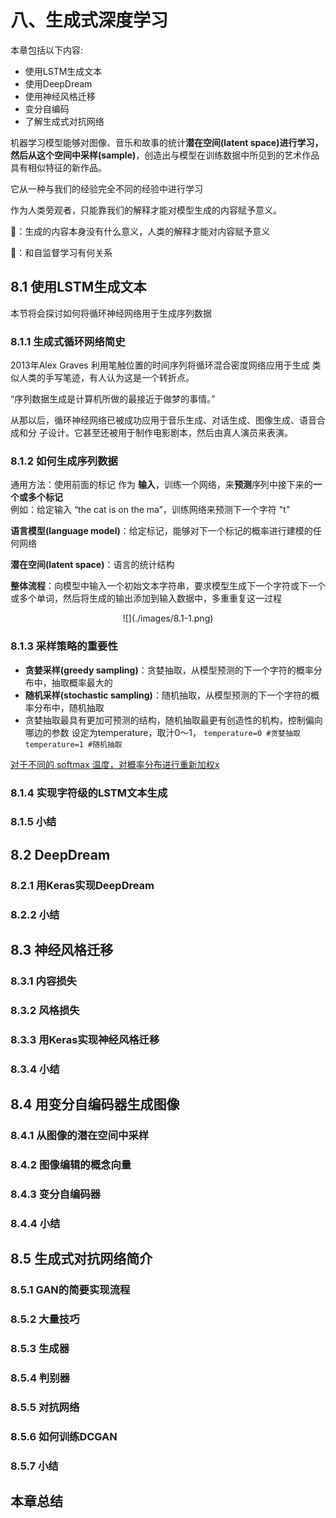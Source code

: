 # 八、生成式深度学习
本章包括以下内容:

* 使用LSTM生成文本
* 使用DeepDream
* 使用神经风格迁移
* 变分自编码
* 了解生成式对抗网络

机器学习模型能够对图像、音乐和故事的统计**潜在空间(latent space)**进行学习，然后从这个空间中**采样(sample)**，创造出与模型在训练数据中所见到的艺术作品具有相似特征的新作品。

它从一种与我们的经验完全不同的经验中进行学习

作为人类旁观者，只能靠我们的解释才能对模型生成的内容赋予意义。

👻：生成的内容本身没有什么意义，人类的解释才能对内容赋予意义

👻：和自监督学习有何关系

## 8.1 使用LSTM生成文本
本节将会探讨如何将循环神经网络用于生成序列数据
### 8.1.1 生成式循环网络简史
2013年Alex Graves 利用笔触位置的时间序列将循环混合密度网络应用于生成 类似人类的手写笔迹，有人认为这是一个转折点。

“序列数据生成是计算机所做的最接近于做梦的事情。”

从那以后，循环神经网络已被成功应用于音乐生成、对话生成、图像生成、语音合成和分 子设计。它甚至还被用于制作电影剧本，然后由真人演员来表演。

### 8.1.2 如何生成序列数据
通用方法：使用前面的标记 作为 **输入**，训练一个网络，来**预测**序列中接下来的**一个或多个标记**<br>
例如：给定输入 “the cat is on the ma”，训练网络来预测下一个字符 "t"

**语言模型(language model)**：给定标记，能够对下一个标记的概率进行建模的任何网络

**潜在空间(latent space)**：语言的统计结构

**整体流程**：向模型中输入一个初始文本字符串，要求模型生成下一个字符或下一个或多个单词，然后将生成的输出添加到输入数据中，多重重复这一过程
<center>![](./images/8.1-1.png)</center>

### 8.1.3 采样策略的重要性

* **贪婪采样(greedy sampling)**：贪婪抽取，从模型预测的下一个字符的概率分布中，抽取概率最大的
* **随机采样(stochastic sampling)**：随机抽取，从模型预测的下一个字符的概率分布中，随机抽取
* 贪婪抽取最具有更加可预测的结构，随机抽取最更有创造性的机构，控制偏向哪边的参数 设定为temperature，取汁0～1，
`temperature=0 #贪婪抽取`
`temperature=1 #随机抽取`

[对于不同的 softmax 温度，对概率分布进行重新加权x](./images/book8_1-1.py)

### 8.1.4 实现字符级的LSTM文本生成
### 8.1.5 小结

## 8.2 DeepDream
### 8.2.1 用Keras实现DeepDream
### 8.2.2 小结

## 8.3 神经风格迁移
### 8.3.1 内容损失
### 8.3.2 风格损失
### 8.3.3 用Keras实现神经风格迁移
### 8.3.4 小结

## 8.4 用变分自编码器生成图像
### 8.4.1 从图像的潜在空间中采样
### 8.4.2 图像编辑的概念向量
### 8.4.3 变分自编码器
### 8.4.4 小结

## 8.5 生成式对抗网络简介
### 8.5.1 GAN的简要实现流程
### 8.5.2 大量技巧
### 8.5.3 生成器
### 8.5.4 判别器
### 8.5.5 对抗网络
### 8.5.6 如何训练DCGAN
### 8.5.7 小结

## 本章总结